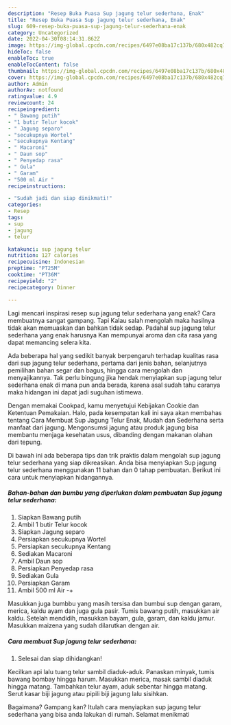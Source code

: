 ```yaml
---
description: "Resep Buka Puasa Sup jagung telur sederhana, Enak"
title: "Resep Buka Puasa Sup jagung telur sederhana, Enak"
slug: 609-resep-buka-puasa-sup-jagung-telur-sederhana-enak
category: Uncategorized
date: 2022-04-30T08:14:31.862Z
image: https://img-global.cpcdn.com/recipes/6497e08ba17c137b/680x482cq70/sup-jagung-telur-sederhana-foto-resep-utama.jpg
hideToc: false
enableToc: true
enableTocContent: false
thumbnail: https://img-global.cpcdn.com/recipes/6497e08ba17c137b/680x482cq70/sup-jagung-telur-sederhana-foto-resep-utama.jpg
cover: https://img-global.cpcdn.com/recipes/6497e08ba17c137b/680x482cq70/sup-jagung-telur-sederhana-foto-resep-utama.jpg
author: Admin
authorAv: notfound
ratingvalue: 4.9
reviewcount: 24
recipeingredient:
- " Bawang putih"
- "1 butir Telur kocok"
- " Jagung separo"
- "secukupnya Wortel"
- "secukupnya Kentang"
- " Macaroni"
- " Daun sop"
- " Penyedap rasa"
- " Gula"
- " Garam"
- "500 ml Air "
recipeinstructions:

- "Sudah jadi dan siap dinikmati!"
categories:
- Resep
tags:
- sup
- jagung
- telur

katakunci: sup jagung telur 
nutrition: 127 calories
recipecuisine: Indonesian
preptime: "PT25M"
cooktime: "PT36M"
recipeyield: "2"
recipecategory: Dinner

---
```



Lagi mencari inspirasi resep sup jagung telur sederhana yang enak? Cara membuatnya sangat gampang. Tapi Kalau salah mengolah maka hasilnya tidak akan memuaskan dan bahkan tidak sedap. Padahal sup jagung telur sederhana yang enak harusnya Kan mempunyai aroma dan cita rasa yang dapat memancing selera kita.


Ada beberapa hal yang sedikit banyak berpengaruh terhadap kualitas rasa dari sup jagung telur sederhana, pertama dari jenis bahan, selanjutnya pemilihan bahan segar dan bagus, hingga cara mengolah dan menyajikannya. Tak perlu bingung jika hendak menyiapkan sup jagung telur sederhana enak di mana pun anda berada, karena asal sudah tahu caranya maka hidangan ini dapat jadi suguhan istimewa.

Dengan memakai Cookpad, kamu menyetujui Kebijakan Cookie dan Ketentuan Pemakaian. Halo, pada kesempatan kali ini saya akan membahas tentang Cara Membuat Sup Jagung Telur Enak, Mudah dan Sederhana serta manfaat dari jagung. Mengonsumsi jagung atau produk jagung bisa membantu menjaga kesehatan usus, dibanding dengan makanan olahan dari tepung.


Di bawah ini ada beberapa tips dan trik praktis dalam mengolah sup jagung telur sederhana yang siap dikreasikan. Anda bisa menyiapkan Sup jagung telur sederhana menggunakan 11 bahan dan 0 tahap pembuatan. Berikut ini cara untuk menyiapkan hidangannya.

<!--inarticleads1-->

##### Bahan-bahan dan bumbu yang diperlukan dalam pembuatan Sup jagung telur sederhana:

1. Siapkan  Bawang putih
1. Ambil 1 butir Telur kocok
1. Siapkan  Jagung separo
1. Persiapkan secukupnya Wortel
1. Persiapkan secukupnya Kentang
1. Sediakan  Macaroni
1. Ambil  Daun sop
1. Persiapkan  Penyedap rasa
1. Sediakan  Gula
1. Persiapkan  Garam
1. Ambil 500 ml Air -+


Masukkan juga bumbbu yang masih tersisa dan bumbui sup dengan garam, merica, kaldu ayam dan juga gula pasir. Tumis bawang putih, masukkan air kaldu. Setelah mendidih, masukkan bayam, gula, garam, dan kaldu jamur. Masukkan maizena yang sudah dilarutkan dengan air. 

<!--inarticleads2-->

##### Cara membuat Sup jagung telur sederhana:


1. Selesai dan siap dihidangkan!

Kecilkan api lalu tuang telur sambil diaduk-aduk. Panaskan minyak, tumis bawang bombay hingga harum. Masukkan merica, masak sambil diaduk hingga matang. Tambahkan telur ayam, aduk sebentar hingga matang. Serut kasar biji jagung atau pipili biji jagung lalu sisihkan. 

Bagaimana? Gampang kan? Itulah cara menyiapkan sup jagung telur sederhana yang bisa anda lakukan di rumah. Selamat menikmati
